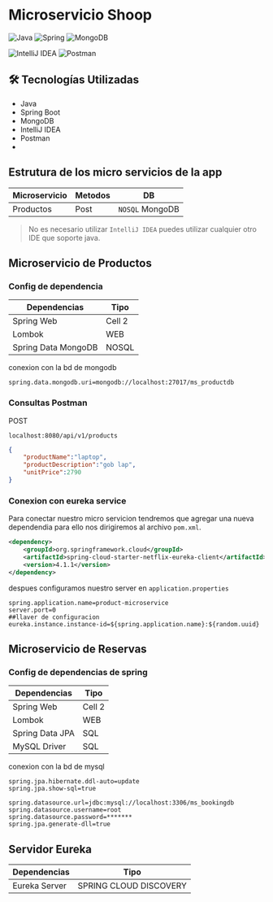 # Microservicio Shoop
![Java](https://img.shields.io/badge/java-%23ED8B00.svg?style=for-the-badge&logo=openjdk&logoColor=white)
![Spring](https://img.shields.io/badge/spring-%236DB33F.svg?style=for-the-badge&logo=spring&logoColor=white)
![MongoDB](https://img.shields.io/badge/MongoDB-%234ea94b.svg?style=for-the-badge&logo=mongodb&logoColor=white)

![IntelliJ IDEA](https://img.shields.io/badge/IntelliJIDEA-000000.svg?style=for-the-badge&logo=intellij-idea&logoColor=white)
![Postman](https://img.shields.io/badge/Postman-FF6C37?style=for-the-badge&logo=postman&logoColor=white)

## 🛠 Tecnologías Utilizadas
- Java
- Spring Boot
- MongoDB
- IntelliJ IDEA
- Postman
- 
## Estrutura de los micro servicios de la app
| Microservicio | Metodos | DB |
|----------|----------|----------|
| Productos  | Post | `NOSQL` MongoDB | 

> No es necesario utilizar `IntelliJ IDEA` puedes utilizar cualquier otro IDE que soporte java.

## Microservicio de **Productos**

### Config de dependencia 

| Dependencias | Tipo |
|----------|----------|
| Spring Web | Cell 2   |
| Lombok | WEB |
| Spring Data MongoDB | NOSQL |

conexion con la bd de mongodb
```properties
spring.data.mongodb.uri=mongodb://localhost:27017/ms_productdb
```
### Consultas Postman

POST
```url
localhost:8080/api/v1/products
```
```json
{
    "productName":"laptop",
    "productDescription":"gob lap",
    "unitPrice":2790
}

```
<!--
https://start.spring.io/#!type=maven-project&language=java&platformVersion=3.2.4&packaging=jar&jvmVersion=17&groupId=com.monnsmonsh&artifactId=product-microservice&name=product-microservice&description=Product%20Service&packageName=com.monnsmonsh.product-microservice&dependencies=lombok,web,data-mongodb
-->

### Conexion con eureka service
Para conectar nuestro micro servicion tendremos que agregar una nueva dependendia para ello nos dirigiremos al archivo `pom.xml`.
```xml
<dependency>
    <groupId>org.springframework.cloud</groupId>
    <artifactId>spring-cloud-starter-netflix-eureka-client</artifactId>
    <version>4.1.1</version>
</dependency>
```
despues configuramos nuestro server en `application.properties`
```properties
spring.application.name=product-microservice
server.port=0
##llaver de configuracion
eureka.instance.instance-id=${spring.application.name}:${random.uuid}
```



## Microservicio de **Reservas**
### Config de dependencias de spring 

| Dependencias | Tipo |
|----------|----------|
| Spring Web | Cell 2   |
| Lombok | WEB |
| Spring Data JPA | SQL |
| MySQL Driver | SQL | 

conexion con la bd de mysql
```properties
spring.jpa.hibernate.ddl-auto=update
spring.jpa.show-sql=true

spring.datasource.url=jdbc:mysql://localhost:3306/ms_bookingdb
spring.datasource.username=root
spring.datasource.password=*******
spring.jpa.generate-dll=true

```

<!--
https://start.spring.io/#!type=maven-project&language=java&platformVersion=3.2.4&packaging=jar&jvmVersion=17&groupId=com.monnsmonsh&artifactId=booking-microservice&name=booking-microservice&description=Product%20Service&packageName=com.monnsmonsh.booking-microservice&dependencies=lombok,web,data-jpa,mysql
-->

## Servidor Eureka

| Dependencias | Tipo |
|----------|----------|
| Eureka Server | SPRING CLOUD DISCOVERY |

<!--
https://start.spring.io/#!type=maven-project&language=java&platformVersion=3.2.4&packaging=jar&jvmVersion=17&groupId=com.monnsmonsh&artifactId=discovery-service&name=discovery-service&description=Discovery%20Service&packageName=com.monnsmonsh.discovery-service&dependencies=cloud-eureka-server
-->

